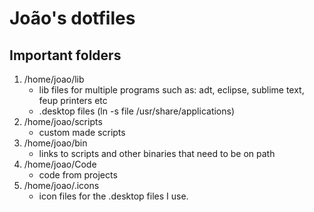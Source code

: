 João's dotfiles
========

Important folders
------

1. /home/joao/lib
	- lib files for multiple programs such as: adt, eclipse, sublime text, feup printers etc
	- .desktop files (ln -s file /usr/share/applications)
2. /home/joao/scripts
	- custom made scripts
3. /home/joao/bin
	- links to scripts and other binaries that need to be on path
4. /home/joao/Code
	- code from projects
5. /home/joao/.icons
	- icon files for the .desktop files I use.

